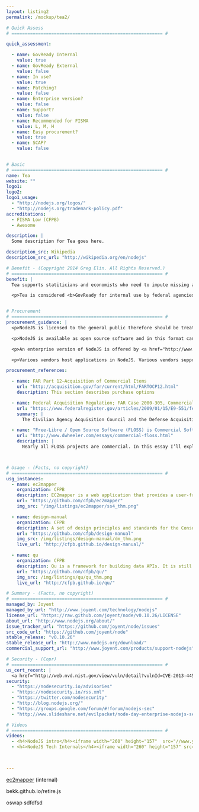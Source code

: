 ```yaml
---
layout: listing2
permalink: /mockup/tea2/

# Quick Assess
# ========================================================= #

quick_assessment: 

  - name: GovReady Internal
    value: true
  - name: GovReady External
    value: false
  - name: In use?
    value: true
  - name: Patching?
    value: false
  - name: Enterprise version?
    value: false
  - name: Support?
    value: false
  - name: Recommended for FISMA
    value: L, M, H
  - name: Easy procurement?
    value: true
  - name: SCAP?
    value: false
      

# Basic
# ========================================================= #
name: Tea
website: ""
logo1: 
logo2:
logo1_usage:
  - "http://nodejs.org/logos/"
  - "http://nodejs.org/trademark-policy.pdf"
accreditations:
  - FISMA Low (CFPB)
  - Awesome

description: |
  Some description for Tea goes here.

description_src: Wikipedia
description_src_url: "http://wikipedia.org/en/nodejs"

# Benefit - (Copyright 2014 Greg Elin. All Rights Reserved.)
# ========================================================= #
benefit: |
  Tea supports statiticians and economists who need to impute missing and erroneous data in large data sets, including data sets of hundreds of millions of rows. Unlike other techniques, Tea works with data in R and provides user-friendly data quality specification and simple way to specify which  statistical model to use to impute missing data models. 

  <p>Tea is considered <b>GovReady for internal use by federal agencies</b> because Tea was developed by Census economist Ben Klemens and Census econonmist Roland Rodriques and is currently used in the Census data preparation.</p>


# Procurement
# ========================================================= #
procurement_guidance: |
  <p>NodeJS is licensed to the general public therefore should be treated as commercial computer software (e.g., COTS) as per <a href="http://acquisition.gov/far/current/html/Subpart%202_1.html#wp1145508">FAR Supbart 2.101</a>.</p> 

  <p>NodeJS is available as open source software and in this format can be acquired and used at no contract directly by agency staff and contractors according to the agency's policy on open source software. Staff and contractors at government agencies that do not have formal open source software policy are authorized to use open source according to the FAR.</p>

  <p>An enterprise version of NodeJS is offered by <a href="http://www.joyent.com/technology/nodejs">Joyent</a>. As of this writing, only Joyent offering an enterprise version of NodeJS and therefore is eligible for sole source acquisition.</p> 

  <p>Various vendors host applications in NodeJS. Various vendors support NodeJS and NodeJS applications.</p>

procurement_references: 

  - name: FAR Part 12—Acquisition of Commercial Items
    url: "http://acquisition.gov/far/current/html/FARTOCP12.html"
    description: This section describes purchase options

  - name: Federal Acquisition Regulation; FAR Case 2000-305, Commercially Available Off-the-Shelf (COTS) Items
    url: "https://www.federalregister.gov/articles/2009/01/15/E9-551/federal-acquisition-regulation-far-case-2000-305-commercially-available-off-the-shelf-cots-items"
    summary: |
      The Civilian Agency Acquisition Council and the Defense Acquisition Regulations Council (Councils) have agreed on a final rule amending the Federal Acquisition Regulation (FAR) to implement Section 4203 of the Clinger-Cohen Act of 1996 (41 U.S.C. 431) (the Act) with respect to the inapplicability of certain laws to contracts and subcontracts for the acquisition of commercially available off-the-shelf (COTS) items.

  - name: "Free-Libre / Open Source Software (FLOSS) is Commercial Software"
    url: "http://www.dwheeler.com/essays/commercial-floss.html"
    description: | 
      Nearly all FLOSS projects are commercial. In this essay I’ll explain why it so important to understand that FLOSS software is almost always commercial, and then give examples of each of those four points (listed above) to justify the claim that FLOSS is commercial. 



# Usage - (Facts, no copyright)
# ========================================================= #
usg_instances:
  - name: ec2mapper
    organization: CFPB
    description: EC2mapper is a web application that provides a user-friendly interface to view Amazon AWS network configurations, while allowing changes to be easily tracked over time.
    url: "https://github.com/cfpb/ec2mapper"
    img_src: "/img/listings/ec2mapper/ss4_thm.png"

  - name: design-manual
    organization: CFPB
    description: A set of design principles and standards for the Consumer Financial Protection Bureau. 
    url: "https://github.com/cfpb/design-manual"
    img_src: /img/listings/design-manual/dm_thm.png
    live_url: "http://cfpb.github.io/design-manual/"

  - name: qu
    organization: CFPB
    description: Qu is a framework for building data APIs. It is still under heavy development and is changing rapidly. Qu was created to serve the Consumer Financial Protection Bureau's public data sets.
    url: "https://github.com/cfpb/qu/"
    img_src: /img/listings/qu/qu_thm.png
    live_url: "http://cfpb.github.io/qu/"

# Summary - (Facts, no copyright)
# ========================================================= #
managed_by: Joyent
managed_by_url: "http://www.joyent.com/technology/nodejs"
license_url: "https://raw.github.com/joyent/node/v0.10.26/LICENSE"
about_url: "http://www.nodejs.org/about/"
issue_tracker_url: "https://github.com/joyent/node/issues"
src_code_url: "https://github.com/joyent/node"
stable_release: "v0.10.26"
stable_release_url: "http://www.nodejs.org/download/"
commercial_support_url: "http://www.joyent.com/products/support-nodejs"

# Security - (Copr)
# ========================================================= #
us_cert_recent: |
  <a href="http://web.nvd.nist.gov/view/vuln/detail?vulnId=CVE-2013-4450">10/21/2013 - CVE-2013-4450</a> <span class="text-warning">Medium severity</span> The HTTP server in Node.js 0.10.x before 0.10.21 and 0.8.x before 0.8.26 allows remote attackers to cause a denial of service (memory and CPU consumption) by sending a large number of pipelined requests without reading the response.
security:
  - "https://nodesecurity.io/advisories"
  - "https://nodesecurity.io/rss.xml"
  - "https://twitter.com/nodesecurity"
  - "http://blog.nodejs.org/"
  - "https://groups.google.com/forum/#!forum/nodejs-sec"
  - "http://www.slideshare.net/evilpacket/node-day-enterprise-nodejs-security"

# Videos
# ========================================================= #
videos:
  - <h4>NodeJS intro</h4><iframe width="260" height="157"  src="//www.youtube.com/embed/GJmFG4ffJZU" frameborder="0" allowfullscreen></iframe>
  - <h4>NodeJS Tech Internals</h4><iframe width="260" height="157" src="http://www.youtube.com/embed/L0pjVcIsU6A" frameborder="0" allowfullscreen></iframe>
  


---
```


[ec2mapper](https://github.com/cfpb/ec2mapper "ec2mapper on GitHub") (internal)



bekk.github.io/retire.js

oswap
sdfdfsd
